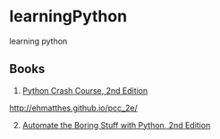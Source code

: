 # learningPython

learning python


## Books


1. [Python Crash Course, 2nd Edition](https://nostarch.com/pythoncrashcourse2e/)

<http://ehmatthes.github.io/pcc_2e/>


2. [Automate the Boring Stuff with Python, 2nd Edition](https://nostarch.com/automatestuff2/)

